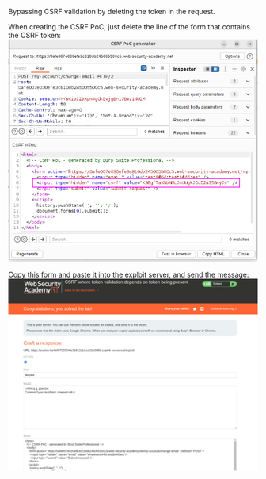 Bypassing CSRF validation by deleting the token in the request.

When creating the CSRF PoC, just delete the line of the form that contains the CSRF token:
![](imgs/csrf_bypass_deleting_token.png)

Copy this form and paste it into the exploit server, and send the message:
![](imgs/csrf_bypass_deleting_token-1.png)

